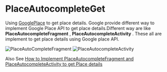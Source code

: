 # PlaceAutocompleteGet 

Using [GooglePlace](https://developers.google.com/places/android-api/?hl=en) to get place details. Google provide different way to implement Google Place API to get place details.Different way are like **PlaceAutocompleteFragment** , **PlaceAutocompleteActivity** . These all are implement to get place details using Google place API.

![PlaceAutoCompleteFragment](http://i.stack.imgur.com/E9DcR.png)
![PlaceAutocompleteActivity](http://i.stack.imgur.com/YTsNZ.png)

Also See [How to Implement PlaceAutocompleteFragment and PlaceAutocompleteActivity to get Place details](http://stackoverflow.com/questions/34416817/how-to-implement-placeautocompletefragment-and-placeautocompleteactivity-to-get)
